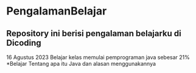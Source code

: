 # PengalamanBelajar

Repository ini berisi pengalaman belajarku di Dicoding
--

16 Agustus 2023
Belajar kelas memulai pemprograman java sebesar 21%
*Belajar Tentang apa itu Java dan alasan menggunakannya
